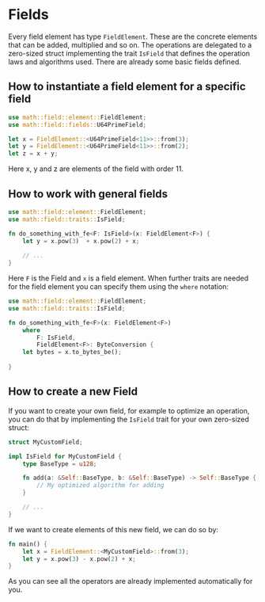 
# Fields
Every field element has type `FieldElement`. These are the concrete elements that can be added, multiplied and so on. The operations are delegated to a zero-sized struct implementing the trait `IsField` that defines the operation laws and algorithms used. There are already some basic fields defined.

## How to instantiate a field element for a specific field
```rust
use math::field::element::FieldElement;
use math::field::fields::U64PrimeField;

let x = FieldElement::<U64PrimeField<11>>::from(3);
let y = FieldElement::<U64PrimeField<11>>::from(2);
let z = x + y;
```
Here x, y and z are elements of the field with order 11.

## How to work with general fields
```rust
use math::field::element::FieldElement;
use math::field::traits::IsField;

fn do_something_with_fe<F: IsField>(x: FieldElement<F>) {
    let y = x.pow(3)  + x.pow(2) + x;
    
    // ...
}
```
Here `F` is the Field and `x` is a field element. When further traits are needed for the field element you can specify them using the `where` notation:

```rust
use math::field::element::FieldElement;
use math::field::traits::IsField;

fn do_something_with_fe<F>(x: FieldElement<F>) 
    where
        F: IsField,
        FieldElement<F>: ByteConversion {
    let bytes = x.to_bytes_be();
    
}
```
## How to create a new Field
If you want to create your own field, for example to optimize an operation, you can do that by implementing the `IsField` trait for your own zero-sized struct:

```rust
struct MyCustomField;

impl IsField for MyCustomField {
    type BaseType = u128;

    fn add(a: &Self::BaseType, b: &Self::BaseType) -> Self::BaseType {
        // My optimized algorithm for adding
    }

    // ...
}
```

If we want to create elements of this new field, we can do so by:

```rust
fn main() {
    let x = FieldElement::<MyCustomField>::from(3);
    let y = x.pow(3) - x.pow(2) + x;
}
```

As you can see all the operators are already implemented automatically for you.
